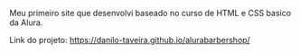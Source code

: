 Meu primeiro site que desenvolvi baseado no curso de HTML e CSS basico da Alura.

Link do projeto: https://danilo-taveira.github.io/alurabarbershop/
